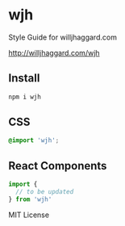 # wjh
Style Guide for willjhaggard.com

http://willjhaggard.com/wjh

## Install

```bash
npm i wjh
```

## CSS

```css
@import 'wjh';
```

## React Components

```js
import {
  // to be updated
} from 'wjh'
```

MIT License
